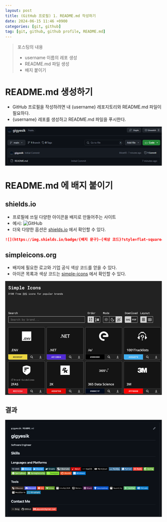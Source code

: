 ```yaml
---
layout: post
title: (GitHub 프로필) 1. README.md 작성하기
date: 2024-06-15 11:46 +0900
categories: [git, github]
tag: [git, github, github profile, README.md]
---
```


> 포스팅의 내용
> 
> - username 이름의 레포 생성
> - README.md 파일 생성
> - 배지 붙이기

# README.md 생성하기

- GitHub 프로필을 작성하려면 내 {username} 레포지토리와 README.md 파일이 필요하다.
- {username} 레포를 생성하고 README.md 파일을 푸시한다.

![](/assets/img/2024-06-17/2024-06-17-git-github-1-add-readme-1-create-readme.png)

# README.md 에 배지 붙이기

## shields.io

- 프로필에 쓰일 다양한 아이콘을 배지로 만들어주는 사이트
- 예시: ![GitHub](https://img.shields.io/badge/test123-181717?style=flat-square&logo=GitHub&logoColor=white)
- 더욱 다양한 옵션은 [shields.io] 에서 확인할 수 있다.

```markdown
![](https://img.shields.io/badge/{배지 문구}-{색상 코드}?style=flat-square&logo={로고}&logoColor=white)

```

## simpleicons.org

- 배지에 필요한 로고와 기업 공식 색상 코드를 얻을 수 있다.
- 아이콘 목록과 색상 코드는 [simple-icons] 에서 확인할 수 있다.

![](/assets/img/2024-06-17/2024-06-17-git-github-1-add-readme-2-simple-icons.png)

## 결과

![](/assets/img/2024-06-17/2024-06-17-git-github-1-add-readme-3-result.png)



[shields.io]: https://shields.io/
[simple-icons]: https://simpleicons.org/
